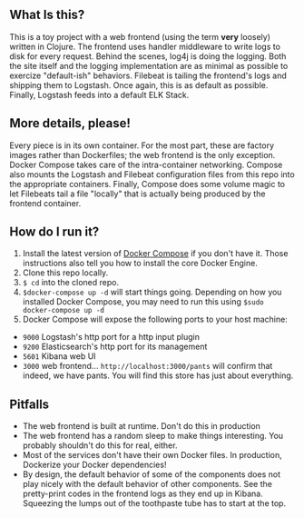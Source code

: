 ## What Is this?
This is a toy project with a web frontend (using the term **very** loosely) written in Clojure. The frontend uses handler middleware to write logs to disk for every request. Behind the scenes, log4j is doing the logging. Both the site itself and the logging implementation are as minimal as possible to exercize "default-ish" behaviors. Filebeat is tailing the frontend's logs and shipping them to Logstash. Once again, this is as default as possible. Finally, Logstash feeds into a default ELK Stack.

## More details, please!
Every piece is in its own container. For the most part, these are factory images rather than Dockerfiles; the web frontend is the only exception. Docker Compose takes care of the intra-container networking. Compose also mounts the Logstash and Filebeat configuration files from this repo into the appropriate containers. Finally, Compose does some volume magic to let Filebeats tail a file "locally" that is actually being produced by the frontend container.

## How do I run it?
1. Install the latest version of [Docker Compose](https://docs.docker.com/compose/install/) if you don't have it. Those instructions also tell you how to install the core Docker Engine.
2. Clone this repo locally.
3. `$ cd` into the cloned repo.
4. `$docker-compose up -d` will start things going. Depending on how you installed Docker Compose, you may need to run this using `$sudo docker-compose up -d`
5. Docker Compose will expose the following ports to your host machine:
* `9000` Logstash's http port for a http input plugin
* `9200` Elasticsearch's http port for its management 
* `5601` Kibana web UI
* `3000` web frontend... `http://localhost:3000/pants` will confirm that indeed, we have pants. You will find this store has just about everything.

## Pitfalls
* The web frontend is built at runtime. Don't do this in production
* The web frontend has a random sleep to make things interesting. You probably shouldn't do this for real, either.
* Most of the services don't have their own Docker files. In production, Dockerize your Docker dependencies!
* By design, the default behavior of some of the components does not play nicely with the default behavior of other components. See the pretty-print codes in the frontend logs as they end up in Kibana. Squeezing the lumps out of the toothpaste tube has to start at the top.

